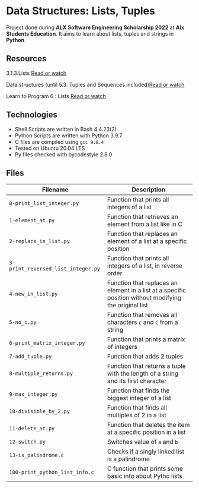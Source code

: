 # Data Structures: Lists, Tuples

Project done during **ALX Software Engineering Scholarship 2022** at **Alx Students Education**. It aims to learn about lists, tuples and strings in **Python**.

## Resources

3.1.3.Lists [Read or watch](https://docs.python.org/3/tutorial/introduction.html#lists)

Data structures (until 5.3. Tuples and Sequences included)[Read or watch](https://docs.python.org/3/tutorial/datastructures.html)

Learn to Program 6 : Lists [Read or watch](https://www.youtube.com/watch?v=A1HUzrvS-Pw)

## Technologies
* Shell Scripts are written in Bash 4.4.23(2)
* Python Scripts are written with Python 3.9.7
* C files are compiled using `gcc 9.8.4`
* Tested on Ubuntu 20.04 LTS
* Py files checked with pycodestyle 2.8.0

## Files
| Filename | Description |
| -------- | ----------- |
| `0-print_list_integer.py` | Function that prints all integers of a list |
| `1-element_at.py` | Function that retrieves an element from a list like in C |
| `2-replace_in_list.py` | Function that replaces an element of a list at a specific position |
| `3-print_reversed_list_integer.py` | Function that prints all integers of a list, in reverse order |
| `4-new_in_list.py` | Function that replaces an element in a list at a specific position without modifying the original list |
| `5-no_c.py` | Function that removes all characters `c` and `C` from a string |
| `6-print_matrix_integer.py` | Function that prints a matrix of integers |
| `7-add_tuple.py` | Function that adds 2 tuples |
| `8-multiple_returns.py` | Function that returns a tuple with the length of a string and its first character |
| `9-max_integer.py` | Function that finds the biggest integer of a list |
| `10-divisible_by_2.py` | Function that finds all multiples of 2 in a list |
| `11-delete_at.py` | Function that deletes the item at a specific position in a list |
| `12-switch.py` | Switches value of `a` and `b` |
| `13-is_palindrome.c` | Checks if a singly linked list is a palindrome |
| `100-print_python_list_info.c` | C function that prints some basic info about Pytho lists |
